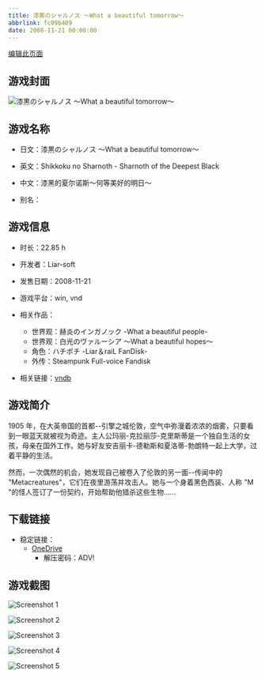 ```yaml
---
title: 漆黒のシャルノス ～What a beautiful tomorrow～
abbrlink: fc09b409
date: 2008-11-21 00:00:00
---
```

[编辑此页面](https://github.com/ACG-3/ADV3-source/blob/main/source/_posts/games/%E6%BC%86%E9%BB%92%E3%81%AE%E3%82%B7%E3%83%A3%E3%83%AB%E3%83%8E%E3%82%B9%20%EF%BD%9EWhat%20a%20beautiful%20tomorrow%EF%BD%9E.md)

## 游戏封面

![漆黒のシャルノス ～What a beautiful tomorrow～](https://pan.timero.xyz/d/onedrive/img_lib_001/%E6%BC%86%E9%BB%92%E3%81%AE%E3%82%B7%E3%83%A3%E3%83%AB%E3%83%8E%E3%82%B9%20%EF%BD%9EWhat%20a%20beautiful%20tomorrow%EF%BD%9E_cover.avif)


## 游戏名称

- 日文：漆黒のシャルノス ～What a beautiful tomorrow～
- 英文：Shikkoku no Sharnoth - Sharnoth of the Deepest Black
- 中文：漆黑的夏尔诺斯～何等美好的明日～

- 别名：


## 游戏信息

- 时长：22.85 h
- 开发者：Liar-soft
- 发售日期：2008-11-21
- 游戏平台：win, vnd
- 相关作品：
   - 世界观：赫炎のインガノック -What a beautiful people-
   - 世界观：白光のヴァルーシア ～What a beautiful hopes～
   - 角色：ハチポチ -Liar＆raiL FanDisk-
   - 外传：Steampunk Full-voice Fandisk

- 相关链接：[vndb](https://vndb.org/v1027)


## 游戏简介

1905 年，在大英帝国的首都--引擎之城伦敦，空气中弥漫着浓浓的烟雾，只要看到一眼蓝天就被视为奇迹。主人公玛丽-克拉丽莎-克里斯蒂是一个独自生活的女孩，母亲在国外工作。她与好友安吉丽卡-德勒斯和夏洛蒂-勃朗特一起上大学，过着平静的生活。

然而，一次偶然的机会，她发现自己被卷入了伦敦的另一面--传闻中的 "Metacreatures"，它们在夜里游荡并攻击人。她与一个身着黑色西装、人称 "M "的怪人签订了一份契约，开始帮助他猎杀这些生物......


## 下载链接

- 稳定链接：
    - [OneDrive](https://pan.timero.xyz/onedrive/adv_lib_001/%E6%BC%86%E9%BB%92%E3%81%AE%E3%82%B7%E3%83%A3%E3%83%AB%E3%83%8E%E3%82%B9%20%EF%BD%9EWhat%20a%20beautiful%20tomorrow%EF%BD%9E)
        - 解压密码：ADV!



## 游戏截图


![Screenshot 1](https://pan.timero.xyz/d/onedrive/img_lib_001/%E6%BC%86%E9%BB%92%E3%81%AE%E3%82%B7%E3%83%A3%E3%83%AB%E3%83%8E%E3%82%B9%20%EF%BD%9EWhat%20a%20beautiful%20tomorrow%EF%BD%9E_Screenshot_1.avif)

![Screenshot 2](https://pan.timero.xyz/d/onedrive/img_lib_001/%E6%BC%86%E9%BB%92%E3%81%AE%E3%82%B7%E3%83%A3%E3%83%AB%E3%83%8E%E3%82%B9%20%EF%BD%9EWhat%20a%20beautiful%20tomorrow%EF%BD%9E_Screenshot_2.avif)

![Screenshot 3](https://pan.timero.xyz/d/onedrive/img_lib_001/%E6%BC%86%E9%BB%92%E3%81%AE%E3%82%B7%E3%83%A3%E3%83%AB%E3%83%8E%E3%82%B9%20%EF%BD%9EWhat%20a%20beautiful%20tomorrow%EF%BD%9E_Screenshot_3.avif)

![Screenshot 4](https://pan.timero.xyz/d/onedrive/img_lib_001/%E6%BC%86%E9%BB%92%E3%81%AE%E3%82%B7%E3%83%A3%E3%83%AB%E3%83%8E%E3%82%B9%20%EF%BD%9EWhat%20a%20beautiful%20tomorrow%EF%BD%9E_Screenshot_4.avif)

![Screenshot 5](https://pan.timero.xyz/d/onedrive/img_lib_001/%E6%BC%86%E9%BB%92%E3%81%AE%E3%82%B7%E3%83%A3%E3%83%AB%E3%83%8E%E3%82%B9%20%EF%BD%9EWhat%20a%20beautiful%20tomorrow%EF%BD%9E_Screenshot_5.avif)

